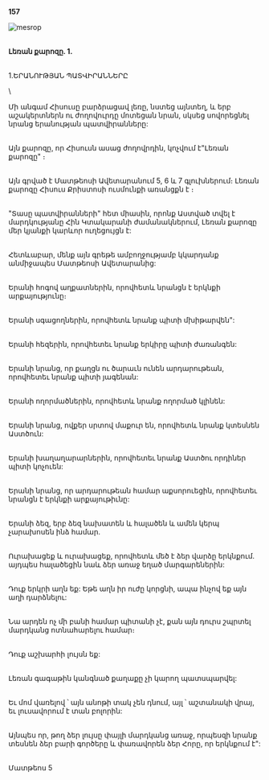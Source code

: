 **157**

![mesrop](https://volamar.ru/audio_video/foto/01/detbible/B330.BMP)

\
**Լեռան քարոզը. 1.**

\
1.ԵՐԱՆՈՒԹՅԱՆ ՊԱՏՎԻՐԱՆՆԵՐԸ

\

Մի անգամ Հիսուսը բարձրացավ լեռը, նստեց այնտեղ, և երբ աշակերտներն ու ժողովուրդը մոտեցան նրան, սկսեց սովորեցնել նրանց երանության պատվիրանները:

\
Այն քարոզը, որ Հիսուսն ասաց ժողովրդին, կոչվում է"Լեռան քարոզը" ։

\
Այն գրված է Մատթեոսի Ավետարանում 5, 6 և 7 գլուխներում։ Լեռան քարոզը Հիսուս Քրիստոսի ուսմունքի առանցքն է ։

\
"Տասը պատվիրանների" հետ միասին, որոնք Աստված տվել է մարդկությանը Հին Կտակարանի ժամանակներում, Լեռան քարոզը մեր կյանքի կարևոր ուղեցույցն է:

\
Հետևաբար, մենք այն գրեթե ամբողջությամբ կկարդանք անմիջապես Մատթեոսի Ավետարանից:

\
Երանի հոգով աղքատներին, որովհետև նրանցն է երկնքի արքայությունը։

\
Երանի սգացողներին, որովհետև նրանք պիտի մխիթարվեն":

\
Երանի հեզերին, որովհետեւ նրանք երկիրը պիտի ժառանգեն:

\
Երանի նրանց, որ քաղցն ու ծարաւն ունեն արդարութեան, որովհետեւ նրանք պիտի յագենան:

\
Երանի ողորմածներին, որովհետև նրանք ողորմած կլինեն:

\
Երանի նրանց, ովքեր սրտով մաքուր են, որովհետև նրանք կտեսնեն Աստծուն:

\
Երանի խաղաղարարներին, որովհետեւ նրանք Աստծու որդիներ պիտի կոչուեն:

\
Երանի նրանց, որ արդարութեան համար աքսորուեցին, որովհետեւ նրանցն է երկնքի արքայութիւնը:

\
Երանի ձեզ, երբ ձեզ նախատեն և հալածեն և ամեն կերպ չարախոսեն ինձ համար.

\
Ուրախացեք և ուրախացեք, որովհետև մեծ է ձեր վարձը երկնքում. այդպես հալածեցին նաև ձեր առաջ եղած մարգարեներին:

\
Դուք երկրի աղն եք: Եթե աղն իր ուժը կորցնի, ապա ինչով եք այն աղի դարձնելու:

\
Նա արդեն ոչ մի բանի համար պիտանի չէ, քան այն դուրս շպրտել մարդկանց ոտնահարելու համար։

\
Դուք աշխարհի լույսն եք:

\
Լեռան գագաթին կանգնած քաղաքը չի կարող պատսպարվել:

\
Եւ մոմ վառելով ՝ այն անոթի տակ չեն դնում, այլ ՝ աշտանակի վրայ, եւ լուսավորում է տան բոլորին:

\
Այնպես որ, թող ձեր լույսը փայլի մարդկանց առաջ, որպեսզի նրանք տեսնեն ձեր բարի գործերը և փառավորեն ձեր Հորը, որ երկնքում է":

\
Մատթեոս 5

